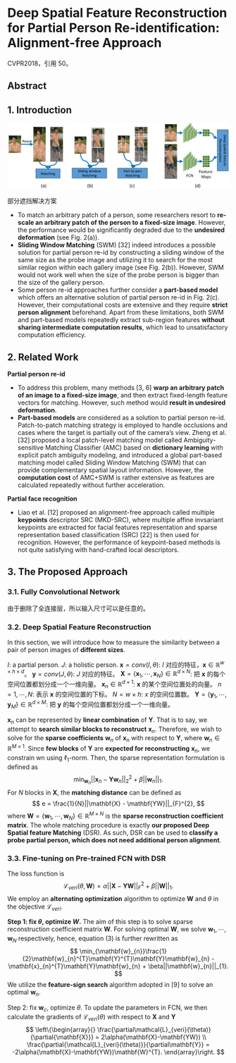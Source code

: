 # Deep Spatial Feature Reconstruction for Partial Person Re-identification: Alignment-free Approach

CVPR2018，引用 50。

## Abstract

## 1. Introduction

![image-20200227185915132](image-20200227185915132.png)

部分遮挡解决方案

- To match an arbitrary patch of a person, some researchers resort to **re-scale an arbitrary patch of the person to a fixed-size image**.
  However, the performance would be significantly degraded due to the **undesired deformation** (see Fig. 2(a)).
- **Sliding Window Matching** (SWM) [32] indeed introduces a possible solution for partial person re-id by constructing a sliding window of the same size as the probe image and utilizing it to search for the most similar region within each gallery image (see Fig. 2(b)).
  However, SWM would not work well when the size of the probe person is bigger than the size of the gallery person.
- Some person re-id approaches further consider a **part-based model** which offers an alternative solution of partial person re-id in Fig. 2(c).
  However, their computational costs are extensive and they require **strict person alignment** beforehand.
  Apart from these limitations, both SWM and part-based models repeatedly extract sub-region features **without sharing intermediate computation results**, which lead to unsatisfactory computation efficiency.

## 2. Related Work

**Partial person re-id**

- To address this problem, many methods [3, 6] **warp an arbitrary patch of an image to a fixed-size image**, and then extract fixed-length feature vectors for matching. However, such method would **result in undesired deformation**.
- **Part-based models** are considered as a solution to partial person re-id. Patch-to-patch matching strategy is employed to handle occlusions and cases where the target is partially out of the camera’s view. Zheng et al. [32] proposed a local patch-level matching model called Ambiguity-sensitive Matching Classifier (AMC) based on **dictionary learning** with explicit patch ambiguity modeling, and introduced a global part-based matching model called Sliding Window Matching (SWM) that can provide complementary spatial layout information. However, the **computation cost** of AMC+SWM is rather extensive as features are calculated repeatedly without further acceleration.

**Partial face recognition**

- Liao et al. [12] proposed an alignment-free approach called multiple **keypoints** descriptor SRC (MKD-SRC), where multiple affine invsariant keypoints are extracted for facial features representation and sparse representation based classification (SRC) [22] is then used for recognition. However, the performance of keypoint-based methods is not quite satisfying with hand-crafted local descriptors.

## 3. The Proposed Approach

### 3.1. Fully Convolutional Network

由于删除了全连接层，所以输入尺寸可以是任意的。

### 3.2. Deep Spatial Feature Reconstruction

In this section, we will introduce how to measure the similarity between a pair of person images of **different sizes**.

$I$: a partial person.
$J$: a holistic person.
$\mathbf{x} = conv(I, \theta)$: $I$ 对应的特征，$\mathbf{x} \in \mathbb{R}^{w \times h \times d}$。
$\mathbf{y} = conv(J, \theta)$: $J$ 对应的特征。
$\mathbf{X} = \{\mathbf{x}_{1}, \cdots, \mathbf{x}_{N}\} \in \mathbb{R}^{d \times N}$: 把 $\mathbf{x}$ 的每个空间位置都划分成一个一维向量。
$\mathbf{x}_{n} \in \mathbb{R}^{d \times 1}$: $\mathbf{x}$ 的某个空间位置处的向量。
$n = 1, \cdots, N$: 表示 $\mathbf{x}$ 的空间位置的下标。
$N = w \times h$: $x$ 的空间位置数。
$\mathbf{Y} = \{\mathbf{y}_{1}, \cdots, \mathbf{y}_{M}\} \in \mathbb{R}^{d \times M}$: 把 $\mathbf{y}$ 的每个空间位置都划分成一个一维向量。

$\mathbf{x}_{n}$ can be represented by **linear combination** of $\mathbf{Y}$. That is to say, we attempt to **search similar blocks to reconstruct** $\mathbf{x}_{n}$. Therefore, we wish to solve for the **sparse coefficients** $\mathbf{w}_{n}$ of $\mathbf{x}_{n}$ with respect to $\mathbf{Y}$, where $\mathbf{w}_{n} \in \mathbb{R}^{M \times 1}$. Since **few blocks** of $\mathbf{Y}$ are **expected for reconstructing** $\mathbf{x}_{n}$, we constrain wn using $\ell_{1}$-norm. Then, the sparse representation formulation is defined as
$$
\min_{\mathbf{w}_{n}}||\mathbf{x}_{n} - \mathbf{Y}\mathbf{w}_{n}||_2^{2} + \beta||\mathbf{w}_{n}||_{1}. \tag{3}
$$
For $N$ blocks in $\mathbf{X}$, the **matching distance** can be defined as
$$
e = \frac{1}{N}||\mathbf{X} - \mathbf{YW}||_{F}^{2},
$$
where $\mathbf{W} = \{\mathbf{w}_{1},  \cdots, \mathbf{w}_{N}\} \in \mathbb{R}^{M \times N}$ is the **sparse reconstruction coefficient matrix**. The whole matching procedure is exactly **our proposed Deep Spatial feature Matching**  (DSR). As such, DSR can be used to **classify a probe partial person, which does not need additional person alignment**.

### 3.3. Fine-tuning on Pre-trained FCN with DSR

The loss function is
$$
\mathcal{L}_{veri}(\theta, \mathbf{W}) = \alpha||\mathbf{X} - \mathbf{YW}||_{F}^{2} + \beta||\mathbf{W}||_{1}.
$$
We employ an **alternating optimization** algorithm to optimize $\mathbf{W}$ and $θ$ in the objective $\mathcal{L}_{veri}$.

**Step 1: fix $θ$, optimize $W$.** The aim of this step is to solve sparse reconstruction coefficient matrix $\mathbf{W}$. For solving optimal $\mathbf{W}$, we solve $\mathbf{w}_{1}, \cdots, \mathbf{w}_{N}$ respectively, hence, equation (3) is further rewritten as
$$
\min_{\mathbf{w}_{n}}\frac{1}{2}\mathbf{w}_{n}^{T}\mathbf{Y}^{T}\mathbf{Y}\mathbf{w}_{n} - \mathbf{x}_{n}^{T}\mathbf{Y}\mathbf{w}_{n} + \beta||\mathbf{w}_{n}||_{1}.
$$
We utilize the **feature-sign search** algorithm adopted in [9] to solve an optimal $\mathbf{w}_{n}$.

Step 2: fix $\mathbf{w}_{c},$ optimize $\theta$. To update the parameters in
FCN, we then calculate the gradients of $\mathcal{L}_{veri}(\theta)$ with respect to  $\mathbf{X}$ and $\mathbf{Y}$
$$
\left\{\begin{array}{}
\frac{\partial\mathcal{L}_{veri}(\theta)}{\partial{\mathbf{X}}} = 2\alpha(\mathbf{X}-\mathbf{YW}) \\
\frac{\partial{\mathcal{L}_{veri}(\theta)}}{\partial\mathbf{Y}} = -2\alpha(\mathbf{X}-\mathbf{YW})\mathbf{W}^{T}.
\end{array}\right.
$$
